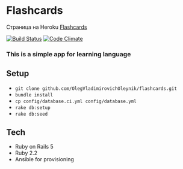 # Flashcards
Страница на Heroku [Flashcards](https://flashcards174.herokuapp.com/)

[![Build Status](https://travis-ci.org/OlegVladimirovichOleynik/flashcards.svg?branch=master)](https://travis-ci.org/OlegVladimirovichOleynik/flashcards)
[![Code Climate](https://codeclimate.com/github/OlegVladimirovichOleynik/flashcards/badges/gpa.svg)](https://codeclimate.com/github/OlegVladimirovichOleynik/flashcards)

### This is a simple app for learning language

## Setup

* `git clone github.com/OlegVladimirovichOleynik/flashcards.git`
* `bundle install`
* `cp config/database.ci.yml config/database.yml`
* `rake db:setup`
* `rake db:seed`

## Tech
* Ruby on Rails 5
* Ruby 2.2
* Ansible for provisioning
